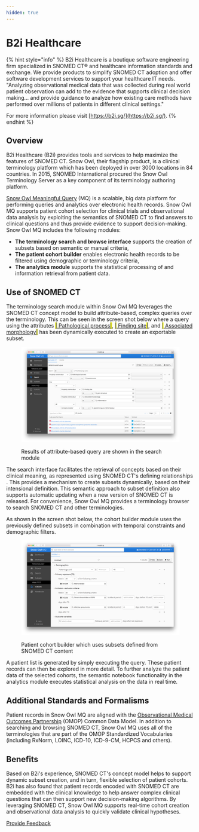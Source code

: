 ```yaml
---
hidden: true
---
```


# B2i Healthcare

{% hint style="info" %}
B2i Healthcare is a boutique software engineering firm specialized in SNOMED CT® and healthcare information standards and exchange. We provide products to simplify SNOMED CT adoption and offer software development services to support your healthcare IT needs. "Analyzing observational medical data that was collected during real world patient observation can add to the evidence that supports clinical decision making… and provide guidance to analyze how existing care methods have performed over millions of patients in different clinical settings."

For more information please visit [https://b2i.sg/](https://b2i.sg/).
{% endhint %}

## Overview

B2i Healthcare (B2i) provides tools and services to help maximize the features of SNOMED CT. Snow Owl, their flagship product, is a clinical terminology platform which has been deployed in over 3000 locations in 84 countries. In 2015, SNOMED International procured the Snow Owl Terminology Server as a key component of its terminology authoring platform.

[Snow Owl Meaningful Query](https://mq.b2i.sg) (MQ) is a scalable, big data platform for performing queries and analytics over electronic health records. Snow Owl MQ supports patient cohort selection for clinical trials and observational data analysis by exploiting the semantics of SNOMED CT to find answers to clinical questions and thus provide evidence to support decision-making. Snow Owl MQ includes the following modules:

* **The terminology search and browse interface** supports the creation of subsets based on semantic or manual criteria,
* **The patient cohort builder** enables electronic health records to be filtered using demographic or terminology criteria,
* **The analytics module** supports the statistical processing of and information retrieval from patient data.

## Use of SNOMED CT

The terminology search module within Snow Owl MQ leverages the SNOMED CT concept model to build attribute-based, complex queries over the terminology. This can be seen in the screen shot below where a query using the attributes [<mark style="color:blue;">|</mark> Pathological process<mark style="color:blue;">|</mark>](http://snomed.info/id/370135005), [<mark style="color:blue;">|</mark> Finding site<mark style="color:blue;">|</mark>](http://snomed.info/id/363698007), and [<mark style="color:blue;">|</mark> Associated morphology<mark style="color:blue;">|</mark>](http://snomed.info/id/116676008) has been dynamically executed to create an exportable subset.

<figure><img src="../../images/123897716.png" alt=""><figcaption><p>Results of attribute-based query are shown in the search module</p></figcaption></figure>

The search interface facilitates the retrieval of concepts based on their clinical meaning, as represented using SNOMED CT's defining relationships . This provides a mechanism to create subsets dynamically, based on their intensional definition. This semantic approach to subset definition also supports automatic updating when a new version of SNOMED CT is released. For convenience, Snow Owl MQ provides a terminology browser to search SNOMED CT and other terminologies.

As shown in the screen shot below, the cohort builder module uses the previously defined subsets in combination with temporal constraints and demographic filters.

<figure><img src="../../images/123897717.png" alt=""><figcaption><p>Patient cohort builder which uses subsets defined from SNOMED CT content</p></figcaption></figure>

A patient list is generated by simply executing the query. These patient records can then be explored in more detail. To further analyze the patient data of the selected cohorts, the semantic notebook functionality in the analytics module executes statistical analysis on the data in real time.

## Additional Standards and Formalisms

Patient records in Snow Owl MQ are aligned with the [Observational Medical Outcomes Partnership](http://omop.org/) (OMOP) Common Data Model. In addition to searching and browsing SNOMED CT, Snow Owl MQ uses all of the terminologies that are part of the OMOP Standardized Vocabularies (including RxNorm, LOINC, ICD-10, ICD-9-CM, HCPCS and others).

## Benefits

Based on B2i's experience, SNOMED CT's concept model helps to support dynamic subset creation, and in turn, flexible selection of patient cohorts. B2i has also found that patient records encoded with SNOMED CT are embedded with the clinical knowledge to help answer complex clinical questions that can then support new decision-making algorithms. By leveraging SNOMED CT, Snow Owl MQ supports real-time cohort creation and observational data analysis to quickly validate clinical hypotheses.






<a href="https://docs.google.com/forms/d/e/1FAIpQLScTmbZIf0UEQwYDkY27EEWBkaiYkHSbR0_9DmFrMLXoQLyL7Q/viewform?usp=pp_url&entry.1767247133=CDS+Guide&entry.670899847=B2i%20Healthcare" class="button primary">Provide Feedback</a>
